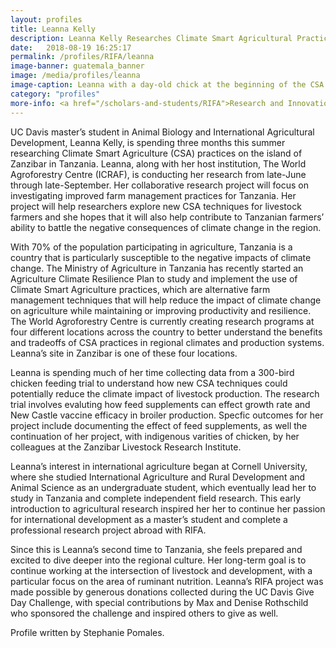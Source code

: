```yaml
---
layout: profiles
title: Leanna Kelly
description: Leanna Kelly Researches Climate Smart Agricultural Practices on the Island of Zanzibar
date:   2018-08-19 16:25:17
permalink: /profiles/RIFA/leanna
image-banner: guatemala_banner
image: /media/profiles/leanna
image-caption: Leanna with a day-old chick at the beginning of the CSA trial.   
category: "profiles"
more-info: <a href="/scholars-and-students/RIFA">Research and Innovation Fellowship for Agriculture (RIFA)</a>
---
```


UC Davis master’s student in Animal Biology and International Agricultural Development, Leanna Kelly, is spending three months this summer researching Climate Smart Agriculture (CSA) practices on the island of Zanzibar in Tanzania. Leanna, along with her host institution, The World Agroforestry Centre (ICRAF), is conducting her research from late-June through late-September. Her collaborative research project will focus on investigating improved farm management practices for Tanzania. Her project will help researchers explore new CSA techniques for livestock farmers and she hopes that it will also help contribute to Tanzanian farmers’ ability to battle the negative consequences of climate change in the region.

With 70% of the population participating in agriculture, Tanzania is a country that is particularly susceptible to the negative impacts of climate change. The Ministry of Agriculture in Tanzania has recently started an Agriculture Climate Resilience Plan to study and implement the use of Climate Smart Agriculture practices, which are alternative farm management techniques that will help reduce the impact of climate change on agriculture while maintaining or improving productivity and resilience. The World Agroforestry Centre is currently creating research programs at four different locations across the country to better understand the benefits and tradeoffs of CSA practices in regional climates and production systems. Leanna’s site in Zanzibar is one of these four locations.

Leanna is spending much of her time collecting data from a 300-bird chicken feeding trial to understand how new CSA techniques could potentially reduce the climate impact of livestock production. The research trial involves evaluting how feed supplements can effect growth rate and New Castle vaccine efficacy in broiler production. Specfic outcomes for her project include documenting the effect of feed supplements, as well the continuation of her project, with indigenous varities of chicken, by her colleagues at the Zanzibar Livestock Research Institute.

Leanna’s interest in international agriculture began at Cornell University, where she studied International Agriculture and Rural Development and Animal Science as an undergraduate student, which eventually lead her to study in Tanzania and complete independent field research. This early introduction to agricultural research inspired her her to continue her passion for international development as a master’s student and complete a professional research project abroad with RIFA.

Since this is Leanna’s second time to Tanzania, she feels prepared and excited to dive deeper into the regional culture. Her long-term goal is to continue working at the intersection of livestock and development, with a particular focus on the area of ruminant nutrition. Leanna’s RIFA project was made possible by generous donations collected during the UC Davis Give Day Challenge, with special contributions by Max and Denise Rothschild who sponsored the challenge and inspired others to give as well.

Profile written by Stephanie Pomales.
